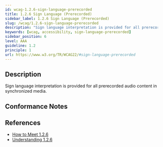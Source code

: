 ```yaml
---
id: wcag-1.2.6-sign-language-prerecorded
title: 1.2.6 Sign Language (Prerecorded)
sidebar_label: 1.2.6 Sign Language (Prerecorded)
slug: /wcag/1.2.6-sign-language-prerecorded
description: "Sign language interpretation is provided for all prerecorded audio content in synchronized media."
keywords: [wcag, accessibility, sign-language-prerecorded]
sidebar_position: 6
level: AAA
guideline: 1.2
principle: 1
url: https://www.w3.org/TR/WCAG22/#sign-language-prerecorded
---
```


## Description

Sign language interpretation is provided for all prerecorded audio content in synchronized media.

## Conformance Notes

<!-- Add your conformance notes and evaluation here -->

## References

- [How to Meet 1.2.6](https://www.w3.org/WAI/WCAG22/quickref/#sign-language-prerecorded)
- [Understanding 1.2.6](https://www.w3.org/WAI/WCAG22/Understanding/sign-language-prerecorded.html)



